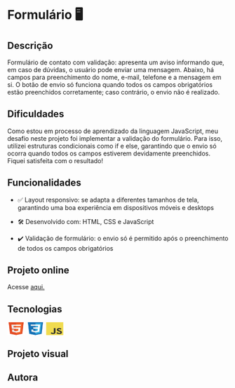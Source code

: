 # Formulário 🖥

## Descrição
Formulário de contato com validação: apresenta um aviso informando que, em caso de dúvidas, o usuário pode enviar uma mensagem. Abaixo, há campos para preenchimento do nome, e-mail, telefone e a mensagem em si. O botão de envio só funciona quando todos os campos obrigatórios estão preenchidos corretamente; caso contrário, o envio não é realizado.

## Dificuldades
Como estou em processo de aprendizado da linguagem JavaScript, meu desafio neste projeto foi implementar a validação do formulário. Para isso, utilizei estruturas condicionais como if e else, garantindo que o envio só ocorra quando todos os campos estiverem devidamente preenchidos. Fiquei satisfeita com o resultado!

## Funcionalidades
- ✅ Layout responsivo: se adapta a diferentes tamanhos de tela, garantindo uma boa experiência em dispositivos móveis e desktops

- 🛠️ Desenvolvido com: HTML, CSS e JavaScript

- ✔️ Validação de formulário: o envio só é permitido após o preenchimento de todos os campos obrigatórios

## Projeto online
Acesse [aqui.](https://luciane003.github.io/formulario-responsivo-js/)

## Tecnologias
 <img align="center" alt="HTML" height="30" width="40" src="https://raw.githubusercontent.com/devicons/devicon/master/icons/html5/html5-original.svg">
  <img align="center" alt="CSS" height="30" width="40" src="https://raw.githubusercontent.com/devicons/devicon/master/icons/css3/css3-original.svg">
 <img align="center" alt="JavaScript" height="30" width="40" src="https://raw.githubusercontent.com/devicons/devicon/master/icons/javascript/javascript-original.svg">


## Projeto visual

## Autora
